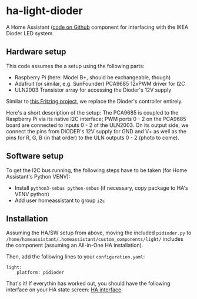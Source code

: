 # ha-light-dioder

A Home Assistant ([code on Github](https://github.com/home-assistant/home-assistant)
component for interfacing with the IKEA Dioder LED system.

## Hardware setup
This code assumes the a setup using the following parts:
* Raspberry Pi (here: Model B+, should be exchangeable, though)
* Adafruit (or similar, e.g. SunFounder) PCA9685 12xPWM driver for I2C
* ULN2003 Transistor array for accessing the Dioder's 12V supply

Similar to [this Fritzing project](http://fritzing.org/projects/ikea-dioder-hack),
we replace the Dioder's controller entirely. 

Here's a short description of the setup: The PCA9685 is coupled to the Raspberry Pi
via its native I2C interface; PWM ports 0 - 2 on the PCA9685 board are connected
to inputs 0 - 2 of the ULN2003. On its output side, we connect the pins from
DIODER's 12V supply for GND and V+ as well as the pins for R, G, B (in that
order) to the ULN outputs 0 - 2 (photo to come).

## Software setup
To get the I2C bus running, the following steps have to be taken (for
Home Assistant's Python VENV):
* Install ``python3-smbus python-smbus`` (if necessary, copy package to HA's VENV python)
* Add user homeassistant to group ``i2c``

## Installation
Assuming the HA/SW setup from above, moving the included ``pidioder.py`` to
``/home/homeassistant/.homeassistant/custom_components/light/`` includes
the component (assuming an All-in-One HA installation).

Then, add the following lines to your ``configuration.yaml``:
```
light:
    platform: pidioder
```

That's it! If everythin has worked out, you should have the following interface
on your HA state screen:
[HA interface](ha-interface.png)
